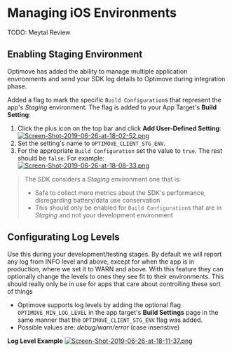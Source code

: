 # Managing iOS Environments

TODO: Meytal Review

## Enabling Staging Environment

Optimove has added the ability to manage multiple application environments and send your SDK log details to Optimove during integration phase.

Added a flag to mark the specific `Build Configuration`s that represent the app's _Staging_ environment. The flag is added to your App Target's **Build Setting**:

1. Click the plus icon on the top bar and click **Add User-Defined Setting**:
    [![Screen-Shot-2019-06-26-at-18-02-52.png](https://i.postimg.cc/7hrpPG81/Screen-Shot-2019-06-26-at-18-02-52.png)](https://postimg.cc/PpK62qqN)
2. Set the setting's name to `OPTIMOVE_CLIENT_STG_ENV`.
3. For the appropriate `Build Configuration` set the value to `true`. The rest should be `false`. For example:
    [![Screen-Shot-2019-06-26-at-18-08-33.png](https://i.postimg.cc/mg9CCt01/Screen-Shot-2019-06-26-at-18-08-33.png)](https://postimg.cc/0z8zq259)

> The SDK considers a _Staging_ environment one that is:
> - Safe to collect more metrics about the SDK's performance, disregarding battery/data use conservation
> - This should only be enabled for `Build Configuration`s that are in _Staging_ and not your development environment

## Configurating Log Levels

Use this during your development/testing stages.
By default we will report any log from INFO level and above, except for when the app is in production, where we set it to WARN and above. With this feature they can optionally change the levels to ones they see fit to their environments. This should really only be in use for apps that care about controlling these sort of things

- Optimove supports log levels by adding the optional flag  `OPTIMOVE_MIN_LOG_LEVEL` in the app target's **Build Settings** page in the same manner that the `OPTIMOVE_CLIENT_STG_ENV` flag was added.
- Possible values are:  _debug/warn/error_ (case insenstive)

**Log Level Example**
[![Screen-Shot-2019-06-26-at-18-11-37.png](https://i.postimg.cc/YqHhZbV0/Screen-Shot-2019-06-26-at-18-11-37.png)](https://postimg.cc/s1TjZ93C)
